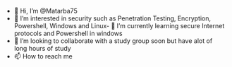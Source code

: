 - 👋 Hi, I’m @Matarba75
- 👀 I’m interested in security such as Penetration Testing, Encryption, Powershell, Windows
 and Linux- 🌱 I’m currently learning secure Internet protocols and Powershell in windows
- 💞 I’m looking to collaborate with a study group soon but have alot of long hours of study
- 📫 How to reach me 

<!---
Matarba75/Matarba75 is a ✨ special ✨ repository because its `README.md` (this file) appears on your GitHub profile.
You can click the Preview link to take a look at your changes.
--->
